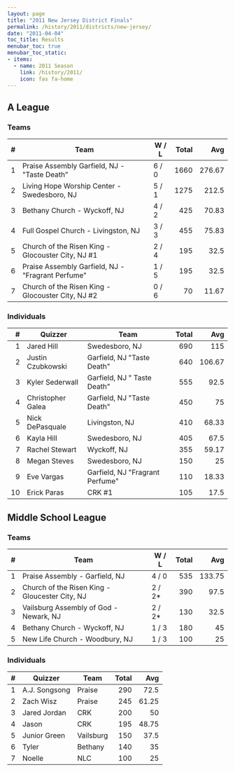```yaml
---
layout: page
title: "2011 New Jersey District Finals"
permalink: /history/2011/districts/new-jersey/
date: "2011-04-04"
toc_title: Results
menubar_toc: true
menubar_toc_static:
- items:
  - name: 2011 Season
    link: /history/2011/
    icon: fas fa-home
---
```


## A League

### Teams

|    # | Team                                              | W / L | Total |    Avg |
| ---: | ------------------------------------------------- | ----- | ----: | -----: |
|    1 | Praise Assembly Garfield, NJ - "Taste Death"      | 6 / 0 |  1660 | 276.67 |
|    2 | Living Hope Worship Center - Swedesboro, NJ       | 5 / 1 |  1275 |  212.5 |
|    3 | Bethany Church - Wyckoff, NJ                      | 4 / 2 |   425 |  70.83 |
|    4 | Full Gospel Church - Livingston, NJ               | 3 / 3 |   455 |  75.83 |
|    5 | Church of the Risen King - Glocouster City, NJ #1 | 2 / 4 |   195 |   32.5 |
|    6 | Praise Assembly Garfield, NJ - "Fragrant Perfume" | 1 / 5 |   195 |   32.5 |
|    7 | Church of the Risen King - Glocouster City, NJ #2 | 0 / 6 |    70 |  11.67 |

### Individuals

|    # | Quizzer           | Team                            | Total |    Avg |
| ---: | ----------------- | ------------------------------- | ----: | -----: |
|    1 | Jared Hill        | Swedesboro, NJ                  |   690 |    115 |
|    2 | Justin Czubkowski | Garfield, NJ "Taste Death"      |   640 | 106.67 |
|    3 | Kyler Sederwall   | Garfield, NJ " Taste Death"     |   555 |   92.5 |
|    4 | Christopher Galea | Garfield, NJ "Taste Death"      |   450 |     75 |
|    5 | Nick DePasquale   | Livingston, NJ                  |   410 |  68.33 |
|    6 | Kayla Hill        | Swedesboro, NJ                  |   405 |   67.5 |
|    7 | Rachel Stewart    | Wyckoff, NJ                     |   355 |  59.17 |
|    8 | Megan Steves      | Swedesboro, NJ                  |   150 |     25 |
|    9 | Eve Vargas        | Garfield, NJ "Fragrant Perfume" |   110 |  18.33 |
|   10 | Erick Paras       | CRK #1                          |   105 |   17.5 |

## Middle School League

### Teams

|    # | Team                                           | W / L  | Total |    Avg |
| ---: | ---------------------------------------------- | ------ | ----: | -----: |
|    1 | Praise Assembly - Garfield, NJ                 | 4 / 0  |   535 | 133.75 |
|    2 | Church of the Risen King - Gloucester City, NJ | 2 / 2* |   390 |   97.5 |
|    3 | Vailsburg Assembly of God - Newark, NJ         | 2 / 2* |   130 |   32.5 |
|    4 | Bethany Church - Wyckoff, NJ                   | 1 / 3  |   180 |     45 |
|    5 | New Life Church - Woodbury, NJ                 | 1 / 3  |   100 |     25 |

### Individuals

|    # | Quizzer       | Team      | Total |   Avg |
| ---: | ------------- | --------- | ----: | ----: |
|    1 | A.J. Songsong | Praise    |   290 |  72.5 |
|    2 | Zach Wisz     | Praise    |   245 | 61.25 |
|    3 | Jared Jordan  | CRK       |   200 |    50 |
|    4 | Jason         | CRK       |   195 | 48.75 |
|    5 | Junior Green  | Vailsburg |   150 |  37.5 |
|    6 | Tyler         | Bethany   |   140 |    35 |
|    7 | Noelle        | NLC       |   100 |    25 |
